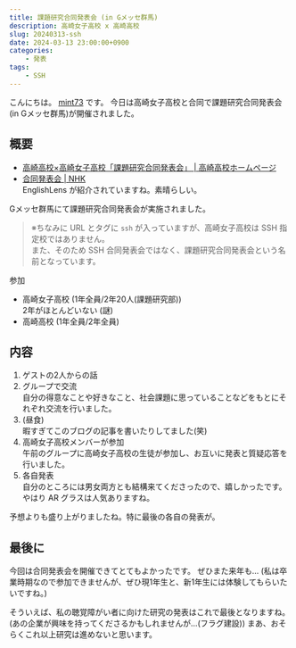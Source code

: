 ```yaml
---
title: 課題研究合同発表会 (in Gメッセ群馬)
description: 高崎女子高校 x 高崎高校
slug: 20240313-ssh
date: 2024-03-13 23:00:00+0900
categories:
    - 発表
tags:
    - SSH
---
```


こんにちは。 [mint73](https://github.com/mint73) です。
今日は高崎女子高校と合同で課題研究合同発表会 (in Gメッセ群馬)が開催されました。

## 概要
- [高崎高校×高崎女子高校「課題研究合同発表会」 | 高崎高校ホームページ](https://takasaki-hs.gsn.ed.jp/blogs/blog_entries/view/197/6adc88f93323f69c2f0cc2fafe54db5c)
- [合同発表会 | NHK](https://www3.nhk.or.jp/lnews/maebashi/20240314/1060016553.html)<br />
EnglishLens が紹介されていますね。素晴らしい。

Gメッセ群馬にて課題研究合同発表会が実施されました。<br />
> ※ちなみに URL とタグに `ssh` が入っていますが、高崎女子高校は SSH 指定校ではありません。<br />
> また、そのため SSH 合同発表会ではなく、課題研究合同発表会という名前となっています。

参加
- 高崎女子高校 (1年全員/2年20人(課題研究部))<br />
2年がほとんどいない (謎)
- 高崎高校 (1年全員/2年全員)

## 内容
1. ゲストの2人からの話
1. グループで交流<br />
自分の得意なことや好きなこと、社会課題に思っていることなどをもとにそれぞれ交流を行いました。
1. (昼食)<br />
暇すぎてこのブログの記事を書いたりしてました(笑)
1. 高崎女子高校メンバーが参加<br />
午前のグループに高崎女子高校の生徒が参加し、お互いに発表と質疑応答を行いました。
1. 各自発表<br />
自分のところには男女両方とも結構来てくださったので、嬉しかったです。
やはり AR グラスは人気ありますね。

予想よりも盛り上がりましたね。特に最後の各自の発表が。

## 最後に
今回は合同発表会を開催できてとてもよかったです。
ぜひまた来年も…
(私は卒業時期なので参加できませんが、ぜひ現1年生と、新1年生には体験してもらいたいですね。)

そういえば、私の聴覚障がい者に向けた研究の発表はこれで最後となりますね。
(あの企業が興味を持ってくださるかもしれませんが…(フラグ建設))
まあ、おそらくこれ以上研究は進めないと思います。
